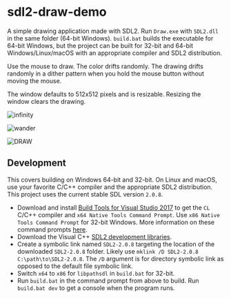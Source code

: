 # sdl2-draw-demo

A simple drawing application made with SDL2. Run `Draw.exe` with `SDL2.dll` in the same folder (64-bit Windows). `build.bat` builds the executable for 64-bit Windows, but the project can be built for 32-bit and 64-bit Windows/Linux/macOS with an appropriate compiler and SDL2 distribution.

Use the mouse to draw. The color drifts randomly. The drawing drifts randomly in a dither pattern when you hold the mouse button without moving the mouse.

The window defaults to 512x512 pixels and is resizable. Resizing the window clears the drawing.

![infinity](https://i.imgur.com/9FfAisq.gif)

![wander](https://i.imgur.com/LZj88uu.gif)

![DRAW](https://i.imgur.com/1Nfje0J.png)

## Development

This covers building on Windows 64-bit and 32-bit. On Linux and macOS, use your favorite C/C++ compiler and the appropriate SDL2 distribution. This project uses the current stable SDL version `2.0.8`.

- Download and install [Build Tools for Visual Studio 2017](https://www.visualstudio.com/downloads) to get the `CL` C/C++ compiler and `x64 Native Tools Command Prompt`. Use `x86 Native Tools Command Prompt` for 32-bit Windows. More information on these command prompts  [here](https://docs.microsoft.com/en-us/cpp/build/building-on-the-command-line).
- Download the Visual C++ [SDL2 development libraries](https://www.libsdl.org/download-2.0.php).
- Create a symbolic link named `SDL2-2.0.8` targeting the location of the downloaded `SDL2-2.0.8` folder. Likely use `mklink /D SDL2-2.0.8 C:\path\to\SDL2-2.0.8`. The `/D` argument is for directory symbolic link as opposed to the default file symbolic link.
- Switch `x64` to `x86` for `libpathsdl` in `build.bat` for 32-bit.
- Run `build.bat` in the command prompt from above to build. Run `build.bat dev` to get a console when the program runs.
